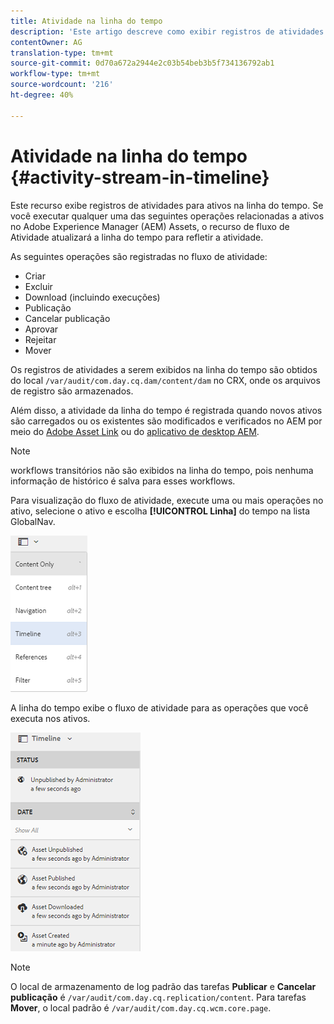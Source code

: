 ```yaml
---
title: Atividade na linha do tempo
description: 'Este artigo descreve como exibir registros de atividades para ativos na linha do tempo. '
contentOwner: AG
translation-type: tm+mt
source-git-commit: 0d70a672a2944e2c03b54beb3b5f734136792ab1
workflow-type: tm+mt
source-wordcount: '216'
ht-degree: 40%

---
```



# Atividade na linha do tempo {#activity-stream-in-timeline}

Este recurso exibe registros de atividades para ativos na linha do tempo. Se você executar qualquer uma das seguintes operações relacionadas a ativos no Adobe Experience Manager (AEM) Assets, o recurso de fluxo de Atividade atualizará a linha do tempo para refletir a atividade.

As seguintes operações são registradas no fluxo de atividade:

* Criar
* Excluir
* Download (incluindo execuções)
* Publicação
* Cancelar publicação
* Aprovar
* Rejeitar
* Mover

Os registros de atividades a serem exibidos na linha do tempo são obtidos do local `/var/audit/com.day.cq.dam/content/dam` no CRX, onde os arquivos de registro são armazenados.

Além disso, a atividade da linha do tempo é registrada quando novos ativos são carregados ou os existentes são modificados e verificados no AEM por meio do [Adobe Asset Link](https://helpx.adobe.com/br/enterprise/using/manage-assets-using-adobe-asset-link.html) ou do [aplicativo de desktop AEM](https://docs.adobe.com/content/help/en/experience-manager-desktop-app/using/introduction.html).

>[!NOTE]
>
>workflows transitórios não são exibidos na linha do tempo, pois nenhuma informação de histórico é salva para esses workflows.

Para visualização do fluxo de atividade, execute uma ou mais operações no ativo, selecione o ativo e escolha **[!UICONTROL Linha]** do tempo na lista GlobalNav.

![linha do tempo 3](assets/timeline-3.png)

A linha do tempo exibe o fluxo de atividade para as operações que você executa nos ativos.

![atividade_stream](assets/activity_stream.png)

>[!NOTE]
>
>O local de armazenamento de log padrão das tarefas **Publicar** e **Cancelar publicação** é `/var/audit/com.day.cq.replication/content`. Para tarefas **Mover**, o local padrão é `/var/audit/com.day.cq.wcm.core.page`.
